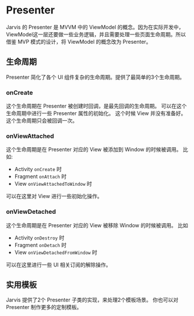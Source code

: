 # Presenter
Jarvis 的 Presenter 是 MVVM 中的 ViewModel 的概念。因为在实际开发中，ViewModel这一层还要做一些业务逻辑，并且需要处理一些页面生命周期。所以借鉴 MVP 模式的设计，将 ViewModel 的概念改为 Presenter。

## 生命周期
Presenter 简化了各个 UI 组件复杂的生命周期。提供了最简单的3个生命周期。

### onCreate
这个生命周期在 Presenter 被创建时回调，是最先回调的生命周期。
可以在这个生命周期中进行一些 Presenter 属性的初始化。
这个时候 View 并没有准备好。
这个生命周期只会被回调一次。

### onViewAttached
这个生命周期是在 Presenter 对应的 View 被添加到 Window 的时候被调用。
比如:
 + Activity `onCreate` 时
 + Fragment `onAttach` 时
 + View `onViewAttachedToWindow` 时

可以在这里对 View 进行一些初始化操作。


### onViewDetached
这个生命周期是在 Presenter 对应的 View 被移除 Window 的时候被调用。
比如
 + Activity `onDestroy` 时
 + Fragment `onDetach` 时
 + View `onViewDetachedFromWindow` 时

可以在这里进行一些 UI 相关订阅的解除操作。

## 实用模板
Jarvis 提供了2个 Presenter 子类的实现，来处理2个模板场景。
你也可以对 Presenter 制作更多的定制模板。


